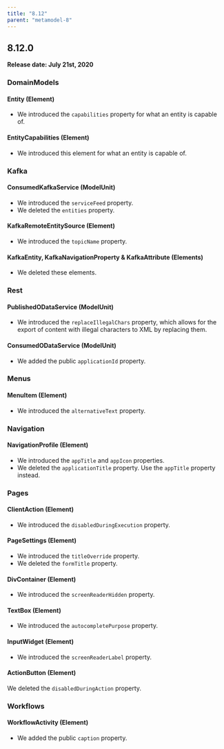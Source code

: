 ```yaml
---
title: "8.12"
parent: "metamodel-8"
---
```


## 8.12.0

**Release date: July 21st, 2020**

### DomainModels

#### Entity (Element)

* We introduced the `capabilities` property for what an entity is capable of.

#### EntityCapabilities (Element)

* We introduced this element for what an entity is capable of.

### Kafka

#### ConsumedKafkaService (ModelUnit)

* We introduced the `serviceFeed` property.
* We deleted the `entities` property.

#### KafkaRemoteEntitySource (Element)

* We introduced the `topicName` property.

#### KafkaEntity, KafkaNavigationProperty & KafkaAttribute (Elements)

* We deleted these elements.

### Rest

#### PublishedODataService (ModelUnit)

* We introduced the `replaceIllegalChars` property, which allows for the export of content with illegal characters to XML by replacing them.

#### ConsumedODataService (ModelUnit)

* We added the public `applicationId` property.

### Menus

#### MenuItem (Element)

* We introduced the `alternativeText` property.

### Navigation

#### NavigationProfile (Element)

* We introduced the `appTitle` and `appIcon` properties.
* We deleted the `applicationTitle` property. Use the `appTitle` property instead.

### Pages

#### ClientAction (Element)

* We introduced the `disabledDuringExecution` property.

#### PageSettings (Element)

* We introduced the `titleOverride` property.
* We deleted the `formTitle` property.

#### DivContainer (Element)

* We introduced the `screenReaderHidden` property.

#### TextBox (Element)

* We introduced the `autocompletePurpose` property.

#### InputWidget (Element)

* We introduced the `screenReaderLabel` property.

#### ActionButton (Element)

We deleted the `disabledDuringAction` property.

### Workflows

#### WorkflowActivity (Element)

* We added the public `caption` property.
